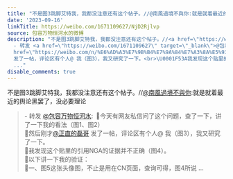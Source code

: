 ```yaml
---
title: "不是图3跳脚艾特我，我都没注意还有这个帖子。//@南風過境不與你:就是就着最近的舆论黑罢了，没必要理论 - 转发 @包容万物恒河水:&ensp;\U0001F53A今天有网友私信问了..."
date: '2023-09-16'
linkTitle: https://weibo.com/1671109627/NjD2Rjlvp
source: 包容万物恒河水的微博
description: "不是图3跳脚艾特我，我都没注意还有这个帖子。//<a href=\"https://weibo.com/n/%E5%8D%97%E9%A2%A8%E9%81%8E%E5%A2%83%E4%B8%8D%E8%88%87%E4%BD%A0\">@南風過境不與你</a>:就是就着最近的舆论黑罢了，没必要理论<br><blockquote>
  - 转发 <a href=\"https://weibo.com/1671109627\" target=\"_blank\">@包容万物恒河水</a>: \U0001F53A今天有网友私信问了这个问题，查了一下，讲了一下我的看法（图1、图2）<br>\U0001F53A然后刚才<a
  href=\"https://weibo.com/n/%E6%AD%A3%E7%9B%B4%E7%9A%84%E7%A3%8A%E5%93%A5\">@正直的磊哥</a>
  发了一帖，评论区有个人@ 我（图3），我又研究了一下。<br>\U0001F53A我发现这个贴里的引用NGA的证据并不正确（图4）。<br>\U0001F53A以下讲一下我的验证：<br>\U0001F539一、图5这张头像图，不止是用在CN页面，查询可得，图4所说
  ..."
disable_comments: true
---
```

不是图3跳脚艾特我，我都没注意还有这个帖子。//<a href="https://weibo.com/n/%E5%8D%97%E9%A2%A8%E9%81%8E%E5%A2%83%E4%B8%8D%E8%88%87%E4%BD%A0">@南風過境不與你</a>:就是就着最近的舆论黑罢了，没必要理论<br><blockquote> - 转发 <a href="https://weibo.com/1671109627" target="_blank">@包容万物恒河水</a>: 🔺今天有网友私信问了这个问题，查了一下，讲了一下我的看法（图1、图2）<br>🔺然后刚才<a href="https://weibo.com/n/%E6%AD%A3%E7%9B%B4%E7%9A%84%E7%A3%8A%E5%93%A5">@正直的磊哥</a> 发了一帖，评论区有个人@ 我（图3），我又研究了一下。<br>🔺我发现这个贴里的引用NGA的证据并不正确（图4）。<br>🔺以下讲一下我的验证：<br>🔹一、图5这张头像图，不止是用在CN页面，查询可得，图4所说 ...